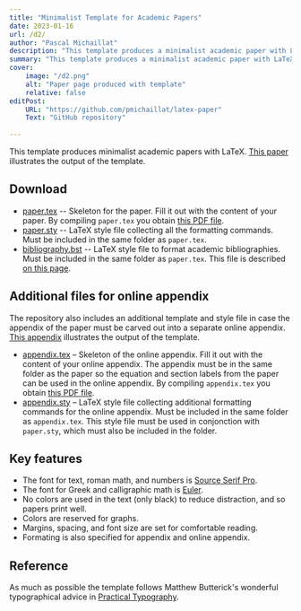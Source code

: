 ```yaml
---
title: "Minimalist Template for Academic Papers" 
date: 2023-01-16
url: /d2/
author: "Pascal Michaillat"
description: "This template produces a minimalist academic paper with LaTeX." 
summary: "This template produces a minimalist academic paper with LaTeX." 
cover:
    image: "/d2.png"
    alt: "Paper page produced with template"
    relative: false
editPost:
    URL: "https://github.com/pmichaillat/latex-paper"
    Text: "GitHub repository"
 
---
```


This template produces minimalist academic papers with LaTeX. [This paper](/d2.pdf) illustrates the output of the template. 
 <!-- [This newsletter post](https://pmichaillat.substack.com/p/a-minimalist-template-for-academic) explains the design choices made in the template. -->

## Download

- [paper.tex](/paper.tex) --  Skeleton for the paper. Fill it out with the content of your paper. By compiling `paper.tex` you obtain [this PDF file](/2.pdf).
- [paper.sty](/paper.sty) --  LaTeX style file collecting all the formatting commands. Must be included in the same folder as `paper.tex`.
- [bibliography.bst](/bibliography.bst) -- LaTeX style file to format academic bibliographies. Must be included in the same folder as `paper.tex`. This file is described [on this page](/d4/).


## Additional files for online appendix

The repository also includes an additional template and style file in case the appendix of the paper must be carved out into a separate online appendix. [This appendix](/d2a.pdf) illustrates the output of the template.

- [appendix.tex](/appendix.tex) –  Skeleton of the online appendix. Fill it out with the content of your online appendix. The appendix must be in the same folder as the paper so the equation and section labels from the paper can be used in the online appendix.  By compiling `appendix.tex` you obtain [this PDF file](/d2a.pdf).
- [appendix.sty](/appendix.sty) –  LaTeX style file collecting additional formatting commands for the online appendix. Must be included in the same folder as `appendix.tex`. This style file must be used in conjonction with `paper.sty`, which must also be included in the folder. 

## Key features

- The font for text, roman math, and numbers is [Source Serif Pro](https://fonts.google.com/specimen/Source+Serif+Pro).
- The font for Greek and calligraphic math is [Euler](http://luc.devroye.org/fonts-26139.html).
- No colors are used in the text (only black) to reduce distraction, and so papers print well.
- Colors are reserved for graphs.
- Margins, spacing, and font size are set for comfortable reading.
- Formating is also specified for appendix and online appendix.

## Reference

As much as possible the template follows Matthew Butterick's wonderful typographical advice in [Practical Typography](https://practicaltypography.com).
